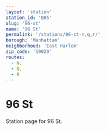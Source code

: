 ```yaml
---
layout: 'station'
station_id: 'Q05'
slug: '96-st'
name: '96 St'
permalink: '/stations/96-st-n,q,r/'
borough: 'Manhattan'
neighborhood: 'East Harlem'
zip_code: '10029'
routes:
  - N,
  - Q,
  - R
---
```

# 96 St

Station page for 96 St.
